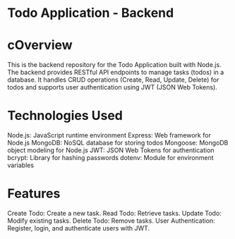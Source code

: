 # Todo Application - Backend
# cOverview
This is the backend repository for the Todo Application built with Node.js. The backend provides RESTful API endpoints to manage tasks (todos) in a database. It handles CRUD operations (Create, Read, Update, Delete) for todos and supports user authentication using JWT (JSON Web Tokens).

# Technologies Used

Node.js: JavaScript runtime environment
Express: Web framework for Node.js
MongoDB: NoSQL database for storing todos
Mongoose: MongoDB object modeling for Node.js
JWT: JSON Web Tokens for authentication
bcrypt: Library for hashing passwords
dotenv: Module for environment variables

# Features
Create Todo: Create a new task.
Read Todo: Retrieve tasks.
Update Todo: Modify existing tasks.
Delete Todo: Remove tasks.
User Authentication: Register, login, and authenticate users with JWT.
